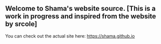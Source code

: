 ## Welcome to Shama's website source. [This is a work in progress and inspired from the website by srcole]

You can check out the actual site here: https://shama.github.io
